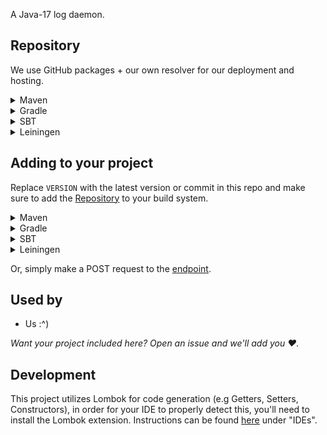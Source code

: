 A Java-17 log daemon.

## Repository

We use GitHub packages + our own resolver for our deployment and hosting.

<details>
  <summary>Maven</summary>
  
  ```xml
  <repositories>
    <repository>
      <id>casterlabs-maven</id>
      <url>https://repo.casterlabs.co/maven</url>
    </repository>
  </repositories>
  ```
</details>

<details>
  <summary>Gradle</summary>
  
  ```gradle
allprojects {
	repositories {
		maven { url 'https://repo.casterlabs.co/maven' }
	}
}
  ```
</details>

<details>
  <summary>SBT</summary>
  
  ```
resolvers += "casterlabs-maven" at "https://repo.casterlabs.co/maven"
  ```
</details>

<details>
  <summary>Leiningen</summary>
  
  ```
:repositories [["casterlabs-maven" "https://repo.casterlabs.co/maven"]]
  ```
</details>

## Adding to your project

Replace `VERSION` with the latest version or commit in this repo and make sure to add the [Repository](https://github.com/Casterlabs/log-strudel#Repository) to your build system.

<details>
  <summary>Maven</summary>
  
  ```xml
    <dependency>
        <groupId>co.casterlabs.log_strudel</groupId>
        <artifactId>java_client</artifactId>
        <version>VERSION</version>
    </dependency>
  ```
</details>

<details>
  <summary>Gradle</summary>
  
  ```gradle
	dependencies {
        implementation 'co.casterlabs.log_strudel:java_client:VERSION'
	}
  ```
</details>

<details>
  <summary>SBT</summary>
  
  ```
libraryDependencies += "co.casterlabs.log_strudel" % "java_client" % "VERSION"
  ```
</details>

<details>
  <summary>Leiningen</summary>
  
  ```
:dependencies [[co.casterlabs.log_strudel/java_client "VERSION"]]	
  ```
</details>

Or, simply make a POST request to the [endpoint](https://www.postman.com/casterlabs/workspace/casterlabs-api/request/11546462-028e46df-1fb9-473d-97af-da80d9806d9f?action=share&creator=11546462&ctx=documentation).

## Used by

- Us :^)

_Want your project included here? Open an issue and we'll add you ❤._

## Development

This project utilizes Lombok for code generation (e.g Getters, Setters, Constructors), in order for your IDE to properly detect this, you'll need to install the Lombok extension. Instructions can be found [here](https://projectlombok.org/setup/) under "IDEs".
